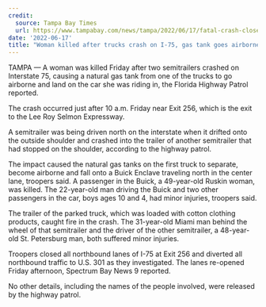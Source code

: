 ```yaml
---
credit:
  source: Tampa Bay Times
  url: https://www.tampabay.com/news/tampa/2022/06/17/fatal-crash-closes-northbound-lanes-of-i-75-at-selmon-expressway-in-tampa/
date: '2022-06-17'
title: "Woman killed after trucks crash on I-75, gas tank goes airborne and lands on car"
---
```

TAMPA — A woman was killed Friday after two semitrailers crashed on Interstate 75, causing a natural gas tank from one of the trucks to go airborne and land on the car she was riding in, the Florida Highway Patrol reported.

The crash occurred just after 10 a.m. Friday near Exit 256, which is the exit to the Lee Roy Selmon Expressway.

A semitrailer was being driven north on the interstate when it drifted onto the outside shoulder and crashed into the trailer of another semitrailer that had stopped on the shoulder, according to the highway patrol.

The impact caused the natural gas tanks on the first truck to separate, become airborne and fall onto a Buick Enclave traveling north in the center lane, troopers said. A passenger in the Buick, a 49-year-old Ruskin woman, was killed. The 22-year-old man driving the Buick and two other passengers in the car, boys ages 10 and 4, had minor injuries, troopers said.

The trailer of the parked truck, which was loaded with cotton clothing products, caught fire in the crash. The 31-year-old Miami man behind the wheel of that semitrailer and the driver of the other semitrailer, a 48-year-old St. Petersburg man, both suffered minor injuries.

Troopers closed all northbound lanes of I-75 at Exit 256 and diverted all northbound traffic to U.S. 301 as they investigated. The lanes re-opened Friday afternoon, Spectrum Bay News 9 reported.

No other details, including the names of the people involved, were released by the highway patrol.
